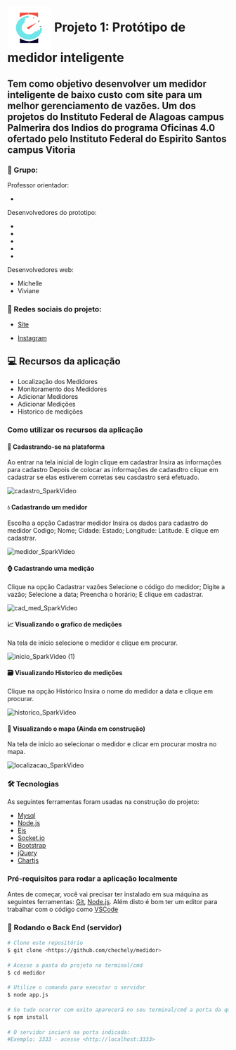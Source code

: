 # <img align = "center" height="100px" width="100px"  alt = "Logo" src = "https://github.com/chechely/medidor/blob/Origin/src/img/Logo.png" />  Projeto 1: Protótipo de medidor inteligente

## Tem como objetivo desenvolver um medidor inteligente de baixo custo com site para um melhor gerenciamento de vazões. Um dos projetos do Instituto Federal de Alagoas campus Palmerira dos Indios  do programa  Oficinas 4.0 ofertado pelo Instituto Federal do Espirito Santos campus Vitoria   

### :busts_in_silhouette: Grupo:

Professor orientador:

-

Desenvolvedores do prototipo:

-
-
-
-
-

Desenvolvedores web:

- Michelle 
- Viviane 

### :iphone: Redes sociais do projeto:

- [Site](https://oficinas40.vitoria.ifes.edu.br/)

- [Instagram](https://www.instagram.com/oficinas4.0/)


## :computer: Recursos da aplicação

- Localização dos Medidores
- Monitoramento dos Medidores
- Adicionar Medidores
- Adicionar Medições
- Historico de medições

### Como utilizar os recursos da aplicação


#### :bust_in_silhouette:  Cadastrando-se na plataforma

Ao entrar na tela inicial de login clique em cadastrar 
Insira as informações para cadastro 
Depois de colocar as informações de cadasdtro clique em cadastrar se elas estiverem corretas seu casdastro será efetuado.

![cadastro_SparkVideo](https://user-images.githubusercontent.com/72949904/141689299-37d5c874-e87e-479f-bd31-cb36a706df90.gif)

#### :droplet:  Cadastrando um medidor

Escolha a opção Cadastrar medidor
Insira os dados para cadastro do medidor
Codigo;
Nome;
Cidade:
Estado;
Longitude:
Latitude.
E clique em cadastrar.

![medidor_SparkVideo](https://user-images.githubusercontent.com/72949904/141690041-92dd0a0c-ad7d-4fc8-994f-38f076920f45.gif)

#### :watch:  Cadastrando uma medição

Clique na opção Cadastrar vazões
Selecione o código do medidor;
Digite a vazão;
Selecione a data;
Preencha o horário;
E clique em cadastrar.

![cad_med_SparkVideo](https://user-images.githubusercontent.com/72949904/141689228-7b98c0c9-96eb-4e25-881d-fe043dea80db.gif)

#### :chart_with_upwards_trend:  Visualizando o grafico de medições

Na tela de início selecione o medidor e clique em procurar.

![inicio_SparkVideo (1)](https://user-images.githubusercontent.com/72949904/141690223-78ed8507-a583-4e90-a4c0-92945b945a44.gif)

#### :card_file_box:  Visualizando Historico de medições

Clique na opção Histórico 
Insira o nome do medidor a data e clique em procurar.

![historico_SparkVideo](https://user-images.githubusercontent.com/72949904/141689419-c9c8ed46-063b-4fac-8b8b-c49d3638fbd4.gif)

#### :round_pushpin:  Visualizando o mapa (Ainda em construção)

Na tela de início ao selecionar o medidor e  clicar em procurar mostra no mapa.

![localizacao_SparkVideo](https://user-images.githubusercontent.com/72949904/141689509-22eb4951-fc15-48da-b7eb-b32d86c62b6c.gif)


### 🛠 Tecnologias

As seguintes ferramentas foram usadas na construção do projeto:

- [Mysql](https://www.mysql.com/)
- [Node.js](https://nodejs.org/en/)
- [Ejs](https://ejs.co/)
- [Socket.io](https://socket.io/)
- [Bootstrap](https://getbootstrap.com/)
- [jQuery](https://jquery.com/)
- [Chartjs](https://www.chartjs.org/)

### Pré-requisitos para rodar a aplicação localmente

Antes de começar, você vai precisar ter instalado em sua máquina as seguintes ferramentas:
[Git](https://git-scm.com), [Node.js](https://nodejs.org/en/). 
Além disto é bom ter um editor para trabalhar com o código como [VSCode](https://code.visualstudio.com/)


### 🎲 Rodando o Back End (servidor)

```bash
# Clone este repositório
$ git clone <https://github.com/chechely/medidor>

# Acesse a pasta do projeto no terminal/cmd
$ cd medidor

# Utilize o comando para executar o servidor
$ node app.js

# Se tudo ocorrer com exito aparecerá no seu terminal/cmd a porta da qual o servidor está utilizando para rodar a aplicação
$ npm install

# O servidor inciará na porta indicada: 
#Exemplo: 3333 - acesse <http://localhost:3333>
```  
 
